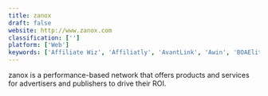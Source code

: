 ```yaml
---
title: zanox
draft: false 
website: http://www.zanox.com
classification: ['']
platform: ['Web']
keywords: ['Affiliate Wiz', 'Affiliatly', 'AvantLink', 'Awin', 'BOAElite', 'CAKE', 'FirstPromoter', 'LeadDyno', 'LinkConnector', 'Linkwise', 'Post Affiliate Pro', 'PubExchange', 'Refersion', 'ShareASale', 'SkimLinks', 'Tapfiliate', 'TrackingDesk', 'W4', 'Webgains']
---
```

zanox is a performance-based network that offers products and services for advertisers and publishers to drive their ROI.